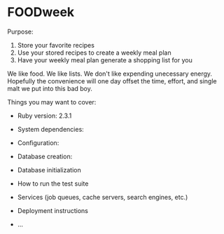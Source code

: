 # FOODweek

Purpose:

1. Store your favorite recipes
2. Use your stored recipes to create a weekly meal plan
3. Have your weekly meal plan generate a shopping list for you

We like food. We like lists. We don't like expending unecessary energy. Hopefully the convenience will one day offset the time, effort, and single malt we put into this bad boy.

Things you may want to cover:

* Ruby version: 2.3.1

* System dependencies: 

* Configuration:

* Database creation:

* Database initialization

* How to run the test suite

* Services (job queues, cache servers, search engines, etc.)

* Deployment instructions

* ...
